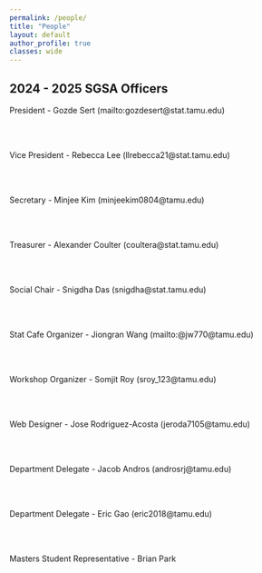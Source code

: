 ```yaml
---
permalink: /people/
title: "People"
layout: default
author_profile: true
classes: wide
---
```



## 2024 - 2025 SGSA Officers

<p> President - Gozde Sert (mailto:gozdesert@stat.tamu.edu) </p> <br> <br>

<p> Vice President - Rebecca Lee (llrebecca21@stat.tamu.edu) </p> <br> <br>

<p> Secretary - Minjee Kim (minjeekim0804@tamu.edu) </p> <br> <br>

<p> Treasurer - Alexander Coulter (coultera@stat.tamu.edu) </p> <br> <br>

<p> Social Chair - Snigdha Das (snigdha@stat.tamu.edu) </p> <br> <br>

<p> Stat Cafe Organizer - Jiongran Wang (mailto:@jw770@tamu.edu) </p> <br> <br>

<p> Workshop Organizer - Somjit Roy (sroy_123@tamu.edu) </p> <br> <br>
<!-- <img src="https://jeroda7105.github.io/tamusgsa.github.io/assets/images/sgsa-officers/individual_officers_2023/jose_portrait.JPG" alt="Jose" width="200"/> <br> -->
<p> Web Designer - Jose Rodriguez-Acosta (jeroda7105@tamu.edu) </p> <br> <br>

<p> Department Delegate - Jacob Andros (androsrj@tamu.edu) </p> <br> <br>

<p> Department Delegate - Eric Gao (eric2018@tamu.edu) </p> <br> <br>

<p> Masters Student Representative - Brian Park <br>



